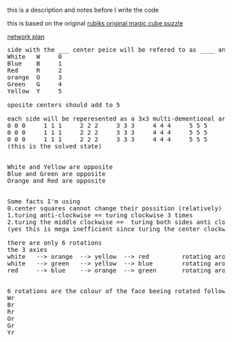 
this is a description and notes before I write the code

this is based on the original [rubiks original magic cube puzzle](https://www.rubiks.com/about)

[network plan](https://drive.google.com/file/d/1D1lmqFRxtz8H31tZHCw3pXZg6q_3YprN/view?usp=sharing)

<pre>
side with the ___ center peice will be refered to as ____ and sides will be refered to as ____
White   W     0
Blue    B     1
Red     R     2
orange  O     3
Green   G     4
Yellow  Y     5 

oposite centers should add to 5

each side will be reperesented as a 3x3 multi-dementional array eg
0 0 0     1 1 1     2 2 2     3 3 3     4 4 4     5 5 5
0 0 0     1 1 1     2 2 2     3 3 3     4 4 4     5 5 5
0 0 0     1 1 1     2 2 2     3 3 3     4 4 4     5 5 5
(this is the solved state)


White and Yellow are opposite
Blue and Green are opposite
Orange and Red are opposite


Some facts I'm using
0.center squares cannot change their possition (relatively) 
1.turing anti-clockwise == turing clockwise 3 times 
2.turing the middle clockwise ==  turing both sides anti clockwise
(yes this is mega inefficient since turing the center clockwise [normally 1{debatly} move] requires 6 moves) 

there are only 6 rotations
the 3 axies
white   --> orange  --> yellow  --> red         rotating aroud green or blue
white   --> green   --> yellow  --> blue        rotating around red or orange
red     --> blue    --> orange  --> green       rotating around yellow or white


6 rotations are the colour of the face beeing rotated followed by "r" for rotaions (all clockwise)
Wr
Br
Rr
Or
Gr
Yr

</pre>
